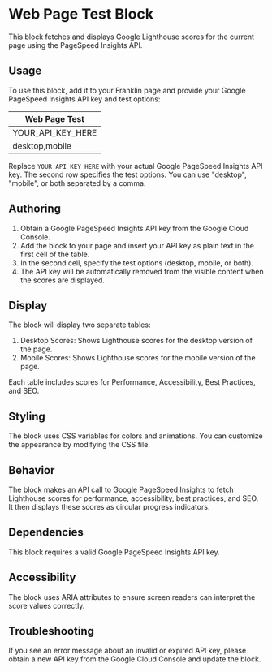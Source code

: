 # Web Page Test Block

This block fetches and displays Google Lighthouse scores for the current page using the PageSpeed Insights API.

## Usage

To use this block, add it to your Franklin page and provide your Google PageSpeed Insights API key and test options:

| Web Page Test |
|---------------|
| YOUR_API_KEY_HERE |
| desktop,mobile |

Replace `YOUR_API_KEY_HERE` with your actual Google PageSpeed Insights API key.
The second row specifies the test options. You can use "desktop", "mobile", or both separated by a comma.

## Authoring

1. Obtain a Google PageSpeed Insights API key from the Google Cloud Console.
2. Add the block to your page and insert your API key as plain text in the first cell of the table.
3. In the second cell, specify the test options (desktop, mobile, or both).
4. The API key will be automatically removed from the visible content when the scores are displayed.

## Display

The block will display two separate tables:
1. Desktop Scores: Shows Lighthouse scores for the desktop version of the page.
2. Mobile Scores: Shows Lighthouse scores for the mobile version of the page.

Each table includes scores for Performance, Accessibility, Best Practices, and SEO.

## Styling

The block uses CSS variables for colors and animations. You can customize the appearance by modifying the CSS file.

## Behavior

The block makes an API call to Google PageSpeed Insights to fetch Lighthouse scores for performance, accessibility, best practices, and SEO. It then displays these scores as circular progress indicators.

## Dependencies

This block requires a valid Google PageSpeed Insights API key.

## Accessibility

The block uses ARIA attributes to ensure screen readers can interpret the score values correctly.

## Troubleshooting

If you see an error message about an invalid or expired API key, please obtain a new API key from the Google Cloud Console and update the block.
